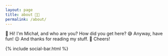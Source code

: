```yaml
---
layout: page
title: about 👨‍💻
permalink: /about/
---
```

👋 Hi! I'm Michał, and who are you? How did you get here? 😅 Anyway, have fun! 😉 And thanks for reading my stuff. 🙌 Cheers!

{% include social-bar.html %}